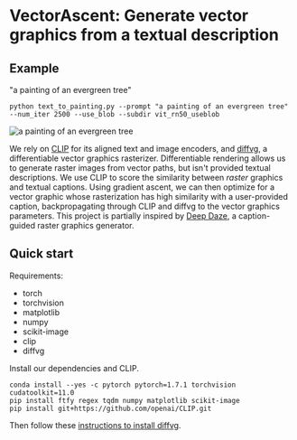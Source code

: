 # VectorAscent: Generate vector graphics from a textual description

## Example
"a painting of an evergreen tree"
```
python text_to_painting.py --prompt "a painting of an evergreen tree" --num_iter 2500 --use_blob --subdir vit_rn50_useblob
```
![a painting of an evergreen tree](evergreen_vit_rn50_1960.png)

We rely on [CLIP](https://arxiv.org/abs/2103.00020) for its aligned text and image encoders, and [diffvg](https://people.csail.mit.edu/tzumao/diffvg/), a differentiable vector graphics rasterizer. Differentiable rendering allows us to generate raster images from vector paths, but isn't provided textual descriptions. We use CLIP to score the similarity between *raster* graphics and textual captions. Using gradient ascent, we can then optimize for a vector graphic whose rasterization has high similarity with a user-provided caption, backpropagating through CLIP and diffvg to the vector graphics parameters. This project is partially inspired by [Deep Daze](https://twitter.com/advadnoun/status/1348375026697834496), a caption-guided raster graphics generator.

## Quick start
Requirements:
 - torch
 - torchvision
 - matplotlib
 - numpy
 - scikit-image
 - clip
 - diffvg


Install our dependencies and CLIP.
```
conda install --yes -c pytorch pytorch=1.7.1 torchvision cudatoolkit=11.0
pip install ftfy regex tqdm numpy matplotlib scikit-image
pip install git+https://github.com/openai/CLIP.git
```

Then follow these [instructions to install diffvg](https://github.com/BachiLi/diffvg).
